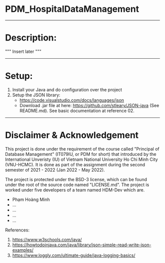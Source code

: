 # PDM_HospitalDataManagement

----------------------------------------
# Description:
""" Insert later """ 

----------------------------------------
# Setup:
1) Install your Java and do configuration over the project
2) Setup the JSON library:
   - https://code.visualstudio.com/docs/languages/json
   - Download .jar file at here: https://github.com/stleary/JSON-java (See README.md). See basic documentation at reference 02.
	



----------------------------------------
# Disclaimer & Acknowledgement
This project is done under the requirement of the course called "Principal of Database Management" (IT079IU, or PDM for short) that introduced by the International Unveristy (IU) of Vietnam National University Ho Chi Minh City (VNU-HCMC). It is done as part of the assignment during the second semester of 2021 - 2022 (Jan 2022 - May 2022).

The project is protected under the BSD-3 license, which can be found under the root of the source code named "LICENSE.md". The project is worked under five developers of a team named HDM-Dev which are.
   - Phạm Hoàng Minh 
   - ...
   - ...
   - ...
   - ...


References: 
1) https://www.w3schools.com/java/
2) https://howtodoinjava.com/java/library/json-simple-read-write-json-examples/
3) https://www.loggly.com/ultimate-guide/java-logging-basics/

 